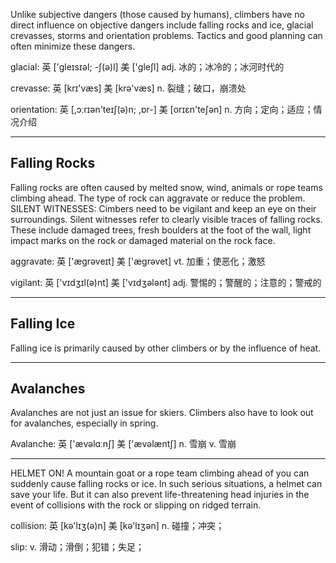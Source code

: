   Unlike subjective dangers (those caused by humans), climbers have no direct influence on objective dangers include falling rocks and ice, glacial crevasses, storms and orientation problems. Tactics and good planning can often minimize these dangers.

glacial: 英 ['gleɪsɪəl; -ʃ(ə)l] 美 ['ɡleʃl] adj. 冰的；冰冷的；冰河时代的

crevasse: 英 [krɪ'væs] 美 [krə'væs] n. 裂缝；破口，崩溃处

orientation: 英 [,ɔːrɪən'teɪʃ(ə)n; ,ɒr-] 美 [orɪɛn'teʃən] n. 方向；定向；适应；情况介绍

----

Falling Rocks
----
  Falling rocks are often caused by melted snow, wind, animals or rope teams climbing ahead. The type of rock can aggravate or reduce the problem.
  SILENT WITNESSES: Cimbers need to be vigilant and keep an eye on their surroundings. Silent witnesses refer to clearly visible traces of falling rocks. These include damaged trees, fresh boulders at the foot of the wall, light impact marks on the rock or damaged material on the rock face.
  
aggravate: 英 ['ægrəveɪt]  美 ['æɡrəvet] vt. 加重；使恶化；激怒

vigilant: 英 ['vɪdʒɪl(ə)nt]  美 ['vɪdʒələnt] adj. 警惕的；警醒的；注意的；警戒的

----

Falling Ice
----
  Falling ice is primarily caused by other climbers or by the influence of heat.
  
----

Avalanches
----
  Avalanches are not just an issue for skiers. Climbers also have to look out for avalanches, especially in spring.
  
  Avalanche: 英 ['ævəlɑːnʃ]  美 ['ævəlæntʃ] n. 雪崩 v. 雪崩
  
----

HELMET ON! A mountain goat or a rope team climbing ahead of you can suddenly cause falling rocks or ice. In such serious situations, a helmet can save your life. But it can also prevent life-threatening head injuries in the event of collisions with the rock or slipping on ridged terrain.

collision: 英 [kə'lɪʒ(ə)n]  美 [kə'lɪʒən] n. 碰撞；冲突；

slip: v. 滑动；滑倒；犯错；失足；
